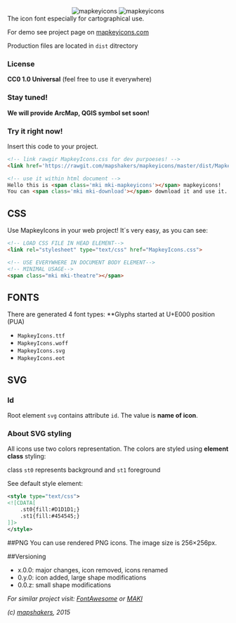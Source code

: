 <div style="text-align:center" align="center">
    <img src="http://mapkeyicons.com/demo/img/mapkeyIcons.svg" alt="mapkeyicons"/>
    <img src="http://www.mapkeyicons.com/demo/img/MapkeyIconsPromo.svg" alt="mapkeyicons"/>
</div>
The icon font especially for cartographical use.

For demo see project page on [mapkeyicons.com](http://www.mapkeyicons.com)

Production files are located in ```dist``` ditrectory
### License  
**CC0 1.0 Universal**
(feel free to use it everywhere)

### Stay tuned!
**We will provide ArcMap, QGIS symbol set soon!**

### Try it right now!
Insert this code to your project.
```html
<!-- link rawgir MapkeyIcons.css for dev purpoeses! -->
<link href='https://rawgit.com/mapshakers/mapkeyicons/master/dist/MapkeyIcons.css' rel='stylesheet' type='text/css'>

<!-- use it within html document -->
Hello this is <span class='mki mki-mapkeyicons'></span> mapkeyicons! 
You can <span class='mki mki-download'></span> download it and use it. For free!
```


## CSS 
Use MapkeyIcons in your web project! It´s very easy, as you can see:
``` html
<!-- LOAD CSS FILE IN HEAD ELEMENT-->
<link rel="stylesheet" type="text/css" href="MapkeyIcons.css">

<!-- USE EVERYWHERE IN DOCUMENT BODY ELEMENT-->
<!-- MINIMAL USAGE-->
<span class="mki mki-theatre"></span>
```

## FONTS
There are generated 4 font types:
**Glyphs started at U+E000 position (PUA)
* ```MapkeyIcons.ttf```
* ```MapkeyIcons.woff```
* ```MapkeyIcons.svg```
* ```MapkeyIcons.eot```

## SVG
### Id
Root element `svg` contains attribute `id`. The value is **name of icon**.

### About SVG styling
All icons use two colors representation. 
The colors are styled using **element class** styling:

class `st0` represents background and `st1` foreground

See default style element:
``` xml
<style type="text/css">
<![CDATA[
	.st0{fill:#D1D1D1;}
	.st1{fill:#454545;}
]]>
</style>
```

##PNG
You can use rendered PNG icons. The image size is 256×256px.

##Versioning
* x.0.0: major changes, icon removed, icons renamed
* 0.y.0: icon added, large shape modifications
* 0.0.z: small shape modifications


*For similar project visit: [FontAwesome](https://fortawesome.github.io/Font-Awesome/) or [MAKI](https://www.mapbox.com/maki/)*

*(c) [mapshakers](http://www.mapshakers.com), 2015*

